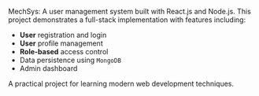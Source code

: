 MechSys: A user management system built with React.js and Node.js. This project demonstrates a full-stack implementation with features including:

* **User** registration and login
* **User** profile management
* **Role-based** access control
* Data persistence using `MongoDB`
* Admin dashboard

A practical project for learning modern web development techniques.
